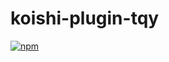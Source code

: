 # koishi-plugin-tqy

[![npm](https://img.shields.io/npm/v/@xiaomoinfo/koishi-plugin-tqy?style=flat-square)](https://www.npmjs.com/package/@xiaomoinfo/koishi-plugin-tqy)

